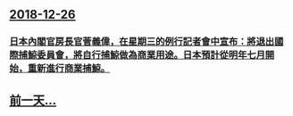 ## [2018-12-26](/zh/news/2018/12/26/index.md)

### [日本內閣官房長官菅義偉，在星期三的例行記者會中宣布：將退出國際捕鯨委員會，將自行捕鯨做為商業用途。日本預計從明年七月開始，重新進行商業捕鯨。 ](/zh/news/2018/12/26/日本內閣官房長官菅義偉-在星期三的例行記者會中宣布-將退出國際捕鯨委員會-將自行捕鯨做為商業用途-日本預計從明年七月開始.md)
## [前一天...](/zh/news/2018/12/25/index.md)

